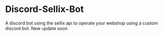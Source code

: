 # Discord-Sellix-Bot
A discord bot using the sellix api to operate your webshop using a custom discord bot. New update soon

